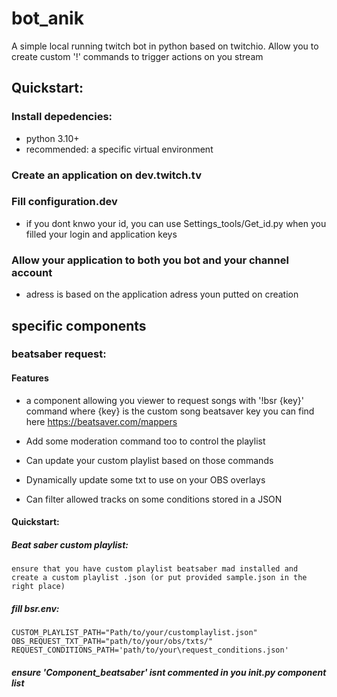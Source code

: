 # bot_anik
A simple local running twitch bot in python based on twitchio.
Allow you to create custom '!' commands to trigger actions on you stream

## Quickstart:
### Install depedencies:
- python 3.10+
- recommended: a specific virtual environment 

### Create an application on dev.twitch.tv
### Fill configuration.dev
- if you dont knwo your id, you can use Settings_tools/Get_id.py when you filled your login and application keys
### Allow your application to both you bot and your channel account
- adress is based on the application adress youn putted on creation



## specific components
### beatsaber request:
#### Features
- a component allowing you viewer to request songs with '!bsr {key}' command where {key} is the custom song beatsaver key you can find here https://beatsaver.com/mappers

- Add some moderation command too to control the playlist

- Can update your custom playlist based on those commands 

- Dynamically update some txt to use on your OBS overlays

- Can filter allowed tracks on some conditions stored in a JSON

#### Quickstart:
##### Beat saber custom playlist:
    ensure that you have custom playlist beatsaber mad installed and  create a custom playlist .json (or put provided sample.json in the right place)
##### fill bsr.env:
    CUSTOM_PLAYLIST_PATH="Path/to/your/customplaylist.json"
    OBS_REQUEST_TXT_PATH="path/to/your/obs/txts/"
    REQUEST_CONDITIONS_PATH='path/to/your\request_conditions.json'

##### ensure 'Component_beatsaber' isnt commented in you __init__.py component list

